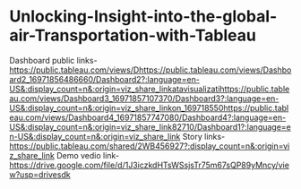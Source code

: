 # Unlocking-Insight-into-the-global-air-Transportation-with-Tableau
Dashboard public links-https://public.tableau.com/views/Dhttps://public.tableau.com/views/Dashboard2_16971856486660/Dashboard2?:language=en-US&:display_count=n&:origin=viz_share_linkatavisualizatihttps://public.tableau.com/views/Dashboard3_16971857107370/Dashboard3?:language=en-US&:display_count=n&:origin=viz_share_linkon_169718550https://public.tableau.com/views/Dashboard4_16971857747080/Dashboard4?:language=en-US&:display_count=n&:origin=viz_share_link82710/Dashboard1?:language=en-US&:display_count=n&:origin=viz_share_link
Story links-https://public.tableau.com/shared/2WB456927?:display_count=n&:origin=viz_share_link
Demo vedio link-https://drive.google.com/file/d/1J3iczkdHTsWSsjsTr75m67sQP89yMncy/view?usp=drivesdk
